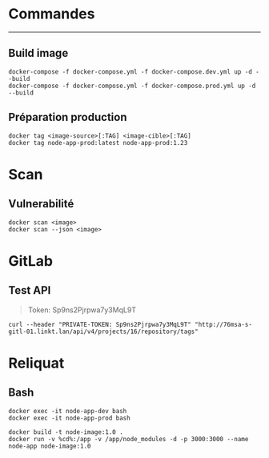 # Commandes 
***

## Build image
``` lang-sh
docker-compose -f docker-compose.yml -f docker-compose.dev.yml up -d --build
docker-compose -f docker-compose.yml -f docker-compose.prod.yml up -d --build
```
## Préparation production
``` lang-sh
docker tag <image-source>[:TAG] <image-cible>[:TAG]
docker tag node-app-prod:latest node-app-prod:1.23
```
# Scan
## Vulnerabilité
``` lang-sh
docker scan <image>
docker scan --json <image>
```

# GitLab
## Test API
>Token:
>Sp9ns2Pjrpwa7y3MqL9T
```
curl --header "PRIVATE-TOKEN: Sp9ns2Pjrpwa7y3MqL9T" "http://76msa-s-gitl-01.linkt.lan/api/v4/projects/16/repository/tags"
```

# Reliquat
## Bash
``` lang-sh
docker exec -it node-app-dev bash
docker exec -it node-app-prod bash

docker build -t node-image:1.0 . 
docker run -v %cd%:/app -v /app/node_modules -d -p 3000:3000 --name node-app node-image:1.0
```